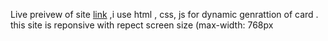 
Live preivew  of site [ link](https://task2nsutsolution.netlify.app/)
,i use html , css, js for dynamic genrattion of card . this site is reponsive with repect screen size (max-width: 768px
